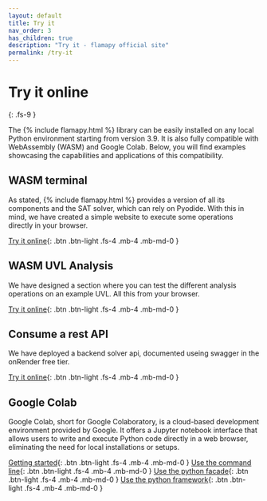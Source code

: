 ```yaml
---
layout: default
title: Try it
nav_order: 3
has_children: true
description: "Try it - flamapy official site"
permalink: /try-it
---
```



# Try it online
{: .fs-9 }

The {% include flamapy.html %} library can be easily installed on any local Python environment starting from version 3.9. It is also fully compatible with WebAssembly (WASM) and Google Colab. Below, you will find examples showcasing the capabilities and applications of this compatibility.

## WASM terminal

As stated, {% include flamapy.html %} provides a version of all its components and the SAT solver, which can rely on Pyodide. With this in mind, we have created a simple website to execute some operations directly in your browser.

[Try it online]({{site.baseurl}}/try-it/wasm-terminal){: .btn  .btn-light  .fs-4 .mb-4 .mb-md-0 }

## WASM UVL Analysis

We have designed a section where you can test the different analysis operations on an example UVL. All this from your browser.

[Try it online]({{site.baseurl}}/try-it/wasm-uvl-analysis){: .btn  .btn-light  .fs-4 .mb-4 .mb-md-0 }

## Consume a rest API
We have deployed a backend solver api, documented useing swagger in the onRender free tier.

[Try it online](https://flamapy-rest.onrender.com){: .btn  .btn-light  .fs-4 .mb-4 .mb-md-0 }

## Google Colab

Google Colab, short for Google Colaboratory, is a cloud-based development environment provided by Google. It offers a Jupyter notebook interface that allows users to write and execute Python code directly in a web browser, eliminating the need for local installations or setups.

[Getting started](https://colab.research.google.com/drive/1sAZO3JjI5cXe1bz659mNaicgubBd_nYg?usp=sharing){: .btn  .btn-light  .fs-4 .mb-4 .mb-md-0 }
[Use the command line](https://colab.research.google.com/drive/1cuPhIcZW2mcQKz1sSmXQTDanEs6rzQQ2?usp=sharing
){: .btn  .btn-light  .fs-4 .mb-4 .mb-md-0 }
[Use the python facade](https://colab.research.google.com/drive/1-G5W6-Szr9SWFvflqJ8a-P82iwrIJwGU?usp=sharing
){: .btn  .btn-light  .fs-4 .mb-4 .mb-md-0 }
[Use the python framework](https://colab.research.google.com/drive/1p-vp1izbu_I220WOM3S4uqjH1pH83e_Y?usp=sharing
){: .btn  .btn-light  .fs-4 .mb-4 .mb-md-0 }
